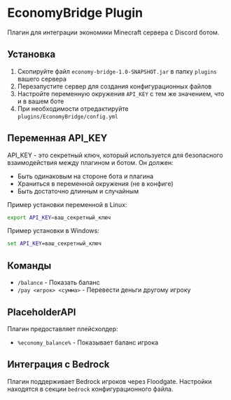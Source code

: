 # EconomyBridge Plugin

Плагин для интеграции экономики Minecraft сервера с Discord ботом.

## Установка

1. Скопируйте файл `economy-bridge-1.0-SNAPSHOT.jar` в папку `plugins` вашего сервера
2. Перезапустите сервер для создания конфигурационных файлов
3. Настройте переменную окружения `API_KEY` с тем же значением, что и в вашем боте
4. При необходимости отредактируйте `plugins/EconomyBridge/config.yml`

## Переменная API_KEY

API_KEY - это секретный ключ, который используется для безопасного взаимодействия между плагином и ботом. Он должен:
- Быть одинаковым на стороне бота и плагина
- Храниться в переменной окружения (не в конфиге)
- Быть достаточно длинным и случайным

Пример установки переменной в Linux:
```bash
export API_KEY=ваш_секретный_ключ
```

Пример установки в Windows:
```cmd
set API_KEY=ваш_секретный_ключ
```

## Команды

- `/balance` - Показать баланс
- `/pay <игрок> <сумма>` - Перевести деньги другому игроку

## PlaceholderAPI

Плагин предоставляет плейсхолдер:
- `%economy_balance%` - Показывает баланс игрока

## Интеграция с Bedrock

Плагин поддерживает Bedrock игроков через Floodgate. Настройки находятся в секции `bedrock` конфигурационного файла.
